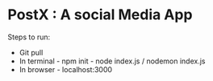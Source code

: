 # PostX : A social Media App 


Steps to run:

- Git pull 
- In terminal
      - npm init
      - node index.js / nodemon index.js
- In browser
      - localhost:3000
